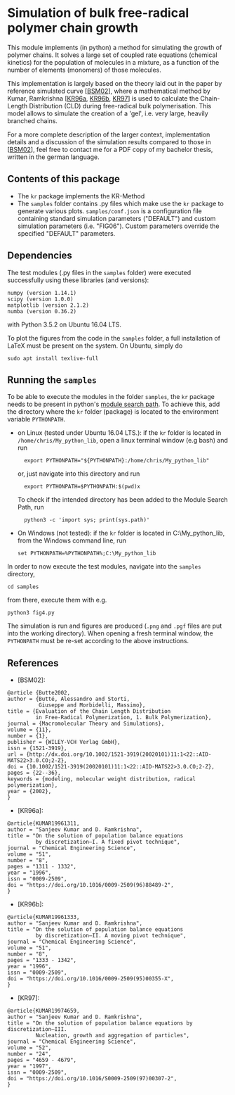 # Simulation of bulk free-radical polymer chain growth
This module implements (in python) a method for simulating the growth of polymer chains. 
It solves a large set of coupled rate equations (chemical kinetics) for the population of molecules in a mixture, 
as a function of the number of elements (monomers) of those molecules. 

This implementation is largely based on the theory laid out in the paper by reference simulated curve [[BSM02](http://dx.doi.org/10.1002/1521-3919(20020101)11:1<22::AID-MATS22>3.0.CO;2-Z)], 
where a mathematical method by Kumar, Ramkrishna 
[[KR96a](https://doi.org/10.1016/0009-2509(96)88489-2), [KR96b](https://doi.org/10.1016/0009-2509(95)00355-X), [KR97](https://doi.org/10.1016/S0009-2509(97)00307-2)] 
is used to calculate the Chain-Length Distribution (CLD) during free-radical bulk polymerisation. 
This model allows to simulate the creation of a 'gel', i.e. very large, heavily branched chains.


For a more complete description of the larger context, implementation details and a discussion
of the simulation results compared to those in [[BSM02](http://dx.doi.org/10.1002/1521-3919(20020101)11:1<22::AID-MATS22>3.0.CO;2-Z)], 
feel free to contact me for a PDF copy of my bachelor thesis, written in the german language. 

## Contents of this package
- The `kr` package implements the KR-Method
- The `samples` folder contains .py files which make use the `kr` package to
  generate various plots.
  `samples/conf.json` is a configuration file containing standard simulation
  parameters ("DEFAULT") and custom simulation parameters (i.e. "FIG06").
  Custom parameters override the specified "DEFAULT" parameters.

## Dependencies
The test modules (.py files in the `samples` folder) were executed successfully 
using these libraries (and versions):

```
numpy (version 1.14.1)
scipy (version 1.0.0)
matplotlib (version 2.1.2)
numba (version 0.36.2)
```

with Python 3.5.2 on Ubuntu 16.04 LTS.

To plot the figures from the code in the `samples` folder, a full installation 
of LaTeX must be present on the system. On Ubuntu, simply do 
```
sudo apt install texlive-full
```

## Running the `samples`
To be able to execute the modules in the folder `samples`, the `kr` package 
needs to be present in python's [module search path](https://docs.python.org/3/tutorial/modules.html#the-module-search-path). 
To achieve this, add the directory where the `kr` folder (package) is located 
to the environment variable `PYTHONPATH`.

- on Linux (tested under Ubuntu 16.04 LTS.): 
  if the `kr` folder is located in `/home/chris/My_python_lib`, open a 
  linux terminal window (e.g bash) and run
  ```
	export PYTHONPATH="${PYTHONPATH}:/home/chris/My_python_lib"
  ```
  or, just navigate into this directory and run 
  ```
	export PYTHONPATH=$PYTHONPATH:$(pwd)x
  ```
  To check if the intended directory has been added to the
  Module Search Path, run
  ```
	python3 -c 'import sys; print(sys.path)'
  ```
  
- On Windows (not tested):
  if the `kr` folder is located in C:\My_python_lib, from the Windows command line, run
  ```
  set PYTHONPATH=%PYTHONPATH%;C:\My_python_lib
  ```

In order to now execute the test modules, navigate into the `samples` directory, 
```
cd samples
```
from there, execute them with e.g.
```
python3 fig4.py
```
The simulation is run and figures are produced (`.png` and `.pgf` files are put into the working directory).
When opening a fresh terminal window, the `PYTHONPATH` must be re-set according to the above instructions. 


 

## References

- [BSM02]: 
```
@article {Butte2002,
author = {Butté, Alessandro and Storti,
          Giuseppe and Morbidelli, Massimo},
title = {Evaluation of the Chain Length Distribution
         in Free-Radical Polymerization, 1. Bulk Polymerization},
journal = {Macromolecular Theory and Simulations},
volume = {11},
number = {1},
publisher = {WILEY-VCH Verlag GmbH},
issn = {1521-3919},
url = {http://dx.doi.org/10.1002/1521-3919(20020101)11:1<22::AID-MATS22>3.0.CO;2-Z},
doi = {10.1002/1521-3919(20020101)11:1<22::AID-MATS22>3.0.CO;2-Z},
pages = {22--36},
keywords = {modeling, molecular weight distribution, radical polymerization},
year = {2002},
}
```
- [KR96a]: 
```
@article{KUMAR19961311,
author = "Sanjeev Kumar and D. Ramkrishna", 
title = "On the solution of population balance equations
         by discretization—I. A fixed pivot technique",
journal = "Chemical Engineering Science",
volume = "51",
number = "8",
pages = "1311 - 1332",
year = "1996",
issn = "0009-2509",
doi = "https://doi.org/10.1016/0009-2509(96)88489-2", 
}
```
- [KR96b]: 
```
@article{KUMAR19961333,
author = "Sanjeev Kumar and D. Ramkrishna", 
title = "On the solution of population balance equations
         by discretization—II. A moving pivot technique",
journal = "Chemical Engineering Science",
volume = "51",
number = "8",
pages = "1333 - 1342",
year = "1996",
issn = "0009-2509",
doi = "https://doi.org/10.1016/0009-2509(95)00355-X",
}
```

- [KR97]: 
```
@article{KUMAR19974659,
author = "Sanjeev Kumar and D. Ramkrishna", 
title = "On the solution of population balance equations by discretization—III.
         Nucleation, growth and aggregation of particles",
journal = "Chemical Engineering Science",
volume = "52",
number = "24",
pages = "4659 - 4679",
year = "1997",
issn = "0009-2509",
doi = "https://doi.org/10.1016/S0009-2509(97)00307-2",
}
```
